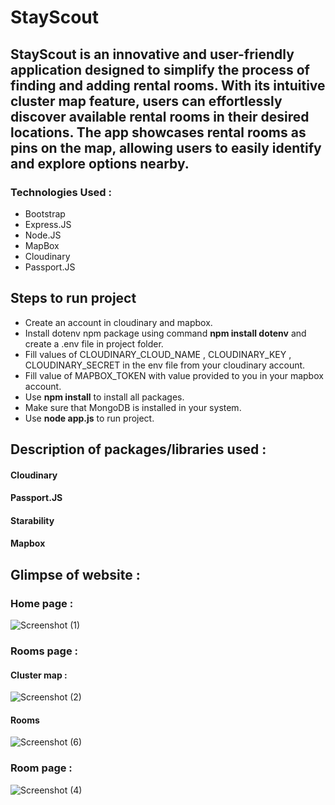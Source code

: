 # StayScout

## StayScout is an innovative and user-friendly application designed to simplify the process of finding and adding rental rooms. With its intuitive cluster map feature, users can effortlessly discover available rental rooms in their desired locations. The app showcases rental rooms as pins on the map, allowing users to easily identify and explore options nearby.

### Technologies Used : 
<ul>
  <li>Bootstrap</li>
  <li>Express.JS</li>
  <li>Node.JS</li>
  <li>MapBox</li>
  <li>Cloudinary</li>
  <li>Passport.JS</li>
</ul>

## Steps to run project
<ul>
  <li>Create an account in cloudinary and mapbox.</li>
  <li>Install dotenv npm package using command <strong>npm install dotenv</strong> and create a .env file in project folder.</li>
  <li>Fill values of CLOUDINARY_CLOUD_NAME , CLOUDINARY_KEY , CLOUDINARY_SECRET in the env file from your cloudinary account.</li>
  <li>Fill value of MAPBOX_TOKEN with value provided to you in your mapbox account.</li>
  <li>Use <strong>npm install</strong> to install all packages.</li>
  <li>Make sure that MongoDB is installed in your system.</li>
  <li>Use <strong>node app.js</strong> to run project.</li>
</ul>

## Description of packages/libraries used :

#### Cloudinary
#### Passport.JS
#### Starability 
#### Mapbox

## Glimpse of website : 

### Home page : 
![Screenshot (1)](https://github.com/VVSD-Charan/StayScout/assets/105978561/9cd5f556-5a13-499e-8f48-c50746a27703)

### Rooms page : 

#### Cluster map : 
![Screenshot (2)](https://github.com/VVSD-Charan/StayScout/assets/105978561/24488958-4b04-463c-94b1-7a6cd25bc689)

#### Rooms
![Screenshot (6)](https://github.com/VVSD-Charan/StayScout/assets/105978561/c1501fc0-f3c0-4a72-801b-42b84450b04f)

### Room page : 
![Screenshot (4)](https://github.com/VVSD-Charan/StayScout/assets/105978561/fa9b951e-7909-4a4f-b152-310131ab73c8)

